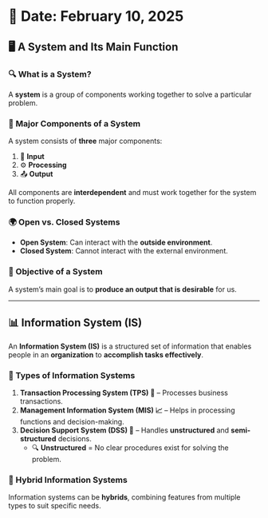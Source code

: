 # 📅 Date: February 10, 2025  

## 🖥️ A System and Its Main Function  

### 🔍 What is a System?  
A **system** is a group of components working together to solve a particular problem.  

### 🔗 Major Components of a System  
A system consists of **three** major components:  
1. 🔄 **Input**  
2. ⚙️ **Processing**  
3. 📤 **Output**  

All components are **interdependent** and must work together for the system to function properly.  

### 🌍 Open vs. Closed Systems  
- **Open System**: Can interact with the **outside environment**.  
- **Closed System**: Cannot interact with the external environment.  

### 🎯 Objective of a System  
A system’s main goal is to **produce an output that is desirable** for us.  

---

## 📊 Information System (IS)  
An **Information System (IS)** is a structured set of information that enables people in an **organization** to **accomplish tasks effectively**.  

### 🔹 Types of Information Systems  
1. **Transaction Processing System (TPS) 🏦** – Processes business transactions.  
2. **Management Information System (MIS) 📈** – Helps in processing functions and decision-making.  
3. **Decision Support System (DSS) 🧠** – Handles **unstructured** and **semi-structured** decisions.  
   - 🔍 **Unstructured** = No clear procedures exist for solving the problem.  

### 🔄 Hybrid Information Systems  
Information systems can be **hybrids**, combining features from multiple types to suit specific needs.  
